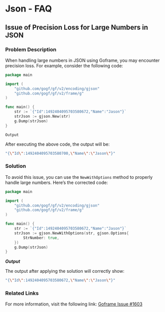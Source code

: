 # Json - FAQ

## Issue of Precision Loss for Large Numbers in JSON

### Problem Description

When handling large numbers in JSON using Goframe, you may encounter precision loss. For example, consider the following code:

```go
package main

import (
    "github.com/gogf/gf/v2/encoding/gjson"
    "github.com/gogf/gf/v2/frame/g"
)

func main() {
    str := `{"Id":1492404095703580672,"Name":"Jason"}`
    strJson := gjson.New(str)
    g.Dump(strJson)
}
```

`Output`

After executing the above code, the output will be:

```bash
"{\"Id\":1492404095703580700,\"Name\":\"Jason\"}"
```

### Solution

To avoid this issue, you can use the `NewWithOptions` method to properly handle large numbers. Here’s the corrected code:

```go
package main

import (
    "github.com/gogf/gf/v2/encoding/gjson"
    "github.com/gogf/gf/v2/frame/g"
)

func main() {
    str := `{"Id":1492404095703580672,"Name":"Jason"}`
    strJson := gjson.NewWithOptions(str, gjson.Options{
        StrNumber: true,
    })
    g.Dump(strJson)
}
```

***Output***

The output after applying the solution will correctly show:

```bash
"{\"Id\":1492404095703580672,\"Name\":\"Jason\"}"
```

### Related Links

For more information, visit the following link: [Goframe Issue #1603](https://github.com/gogf/gf/issues/1603)
